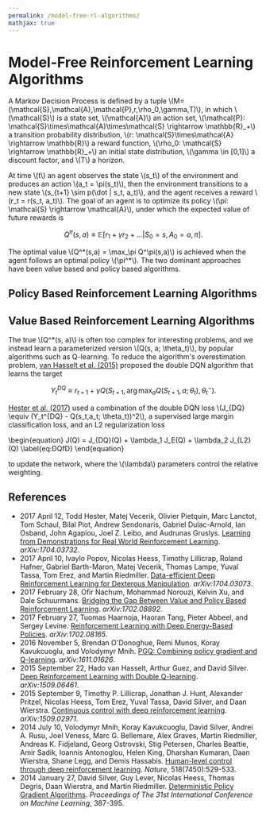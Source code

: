 ```yaml
---
permalink: /model-free-rl-algorithms/
mathjax: true
---
```

# Model-Free Reinforcement Learning Algorithms

A Markov Decision Process is defined by a tuple \\(M=(\mathcal{S},\mathcal{A},\mathcal{P},r,\rho_0,\gamma,T)\\), in which \\(\mathcal{S}\\) is a state set, \\(\mathcal{A}\\) an action set, \\(\mathcal{P}: \mathcal{S}\times\mathcal{A}\times\mathcal{S} \rightarrow \mathbb{R}\_+\\) a transition probability distribution, \\(r: \mathcal{S}\times\mathcal{A} \rightarrow \mathbb{R}\\) a reward function, \\(\rho_0: \mathcal{S} \rightarrow \mathbb{R}\_+\\) an initial state distribution, \\(\gamma \in [0,1]\\) a discount factor, and \\(T\\) a horizon.

At time \\(t\\) an agent observes the state \\(s\_t\\) of the environment and produces an action \\(a\_t = \pi(s\_t)\\), then the environment transitions to a new state \\(s\_{t+1} \sim p(\dot \| s\_t, a\_t)\\), and the agent receives a reward \\(r\_t = r(s\_t, a\_t)\\). The goal of an agent is to optimize its policy \\(\pi: \mathcal{S} \rightarrow \mathcal{A}\\), under which the expected value of future rewards is

$$
  Q^\pi (s,a) \equiv \mathbb{E}[r_1+ \gamma r_2+... | S_0=s, A_0=a, \pi].
$$

The optimal value \\(Q^\*(s,a) = \max\_\pi Q^\pi(s,a)\\) is achieved when the agent follows an optimal policy \\(\pi^\*\\). The two dominant approaches have been value based and policy based algorithms.

## Policy Based Reinforcement Learning Algorithms

## Value Based Reinforcement Learning Algorithms

The true \\(Q^\*(s, a)\\) is often too complex for interesting problems, and we instead learn a parameterized version \\(Q(s, a; \theta\_t)\\), by popular algorithms such as Q-learning. To reduce the algorithm's overestimation problem, [van Hasselt et al. (2015)](https://arxiv.org/abs/1509.06461) proposed the double DQN algorithm that learns the target

$$
  Y_t^{DQ} \equiv r_{t+1} + \gamma Q(S_{t+1}, \arg\max_{a} Q(S_{t+1}, a; \theta_t), \theta_t^-).
$$

[Hester et al. (2017)](https://arxiv.org/abs/1704.03732) used a combination of the double DQN loss \\(J\_{DQ} \equiv (Y\_t^{DQ} - Q(s\_t,a\_t; \theta\_t))^2\\), a supervised large margin classification loss, and an L2 regularization loss

\begin{equation}
  J(Q) = J_{DQ}(Q) + \lambda_1 J_E(Q) + \lambda_2 J_{L2}(Q)
  \label{eq:DQfD}
\end{equation}

to update the network, where the \\(\lambda\\) parameters control the relative weighting.

## References

* 2017 April 12, Todd Hester, Matej Vecerik, Olivier Pietquin, Marc Lanctot, Tom Schaul, Bilal Piot, Andrew Sendonaris, Gabriel Dulac-Arnold, Ian Osband, John Agapiou, Joel Z. Leibo, and Audrunas Gruslys. [Learning from Demonstrations for Real World Reinforcement Learning](https://arxiv.org/abs/1704.03732). *arXiv:1704.03732*.
* 2017 April 10, Ivaylo Popov, Nicolas Heess, Timothy Lillicrap, Roland Hafner, Gabriel Barth-Maron, Matej Vecerik, Thomas Lampe, Yuval Tassa, Tom Erez, and Martin Riedmiller. [Data-efficient Deep Reinforcement Learning for Dexterous Manipulation](https://arxiv.org/abs/1704.03073). *arXiv:1704.03073*.
* 2017 February 28, Ofir Nachum, Mohammad Norouzi, Kelvin Xu, and Dale Schuurmans. [Bridging the Gap Between Value and Policy Based Reinforcement Learning](https://arxiv.org/abs/1702.08892). *arXiv:1702.08892*.
* 2017 February 27, Tuomas Haarnoja, Haoran Tang, Pieter Abbeel, and Sergey Levine. [Reinforcement Learning with Deep Energy-Based Policies](https://arxiv.org/abs/1702.08165). *arXiv:1702.08165*.
* 2016 November 5, Brendan O'Donoghue, Remi Munos, Koray Kavukcuoglu, and Volodymyr Mnih. [PGQ: Combining policy gradient and Q-learning](https://arxiv.org/abs/1611.01626). *arXiv:1611.01626*.
* 2015 September 22, Hado van Hasselt, Arthur Guez, and David Silver. [Deep Reinforcement Learning with Double Q-learning](https://arxiv.org/abs/1509.06461). *arXiv:1509.06461*.
* 2015 September 9, Timothy P. Lillicrap, Jonathan J. Hunt, Alexander Pritzel, Nicolas Heess, Tom Erez, Yuval Tassa, David Silver, and Daan Wierstra. [Continuous control with deep reinforcement learning](https://arxiv.org/abs/1509.02971). *arXiv:1509.02971*.
* 2014 July 10, Volodymyr Mnih,	Koray Kavukcuoglu, David Silver, Andrei A. Rusu, Joel Veness, Marc G. Bellemare, Alex Graves, Martin Riedmiller, Andreas K. Fidjeland, Georg Ostrovski, Stig Petersen, Charles Beattie, Amir Sadik, Ioannis Antonoglou, Helen King, Dharshan Kumaran, Daan Wierstra, Shane Legg, and Demis Hassabis. [Human-level control through deep reinforcement learning](http://www.nature.com/nature/journal/v518/n7540/abs/nature14236.html). *Nature*, 518(7450):529-533.
* 2014 January 27, David Silver, Guy Lever, Nicolas Heess, Thomas Degris, Daan Wierstra, and Martin Riedmiller. [Deterministic Policy Gradient Algorithms](http://jmlr.org/proceedings/papers/v32/silver14.html). *Proceedings of The 31st International Conference on Machine Learning*, 387-395.
